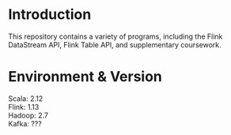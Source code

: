 # Introduction
This repository contains a variety of programs, including the Flink DataStream API, Flink Table API, and supplementary coursework.

# Environment & Version
Scala: 2.12
<br>
Flink: 1.13
<br>
Hadoop: 2.7
<br>
Kafka: ???